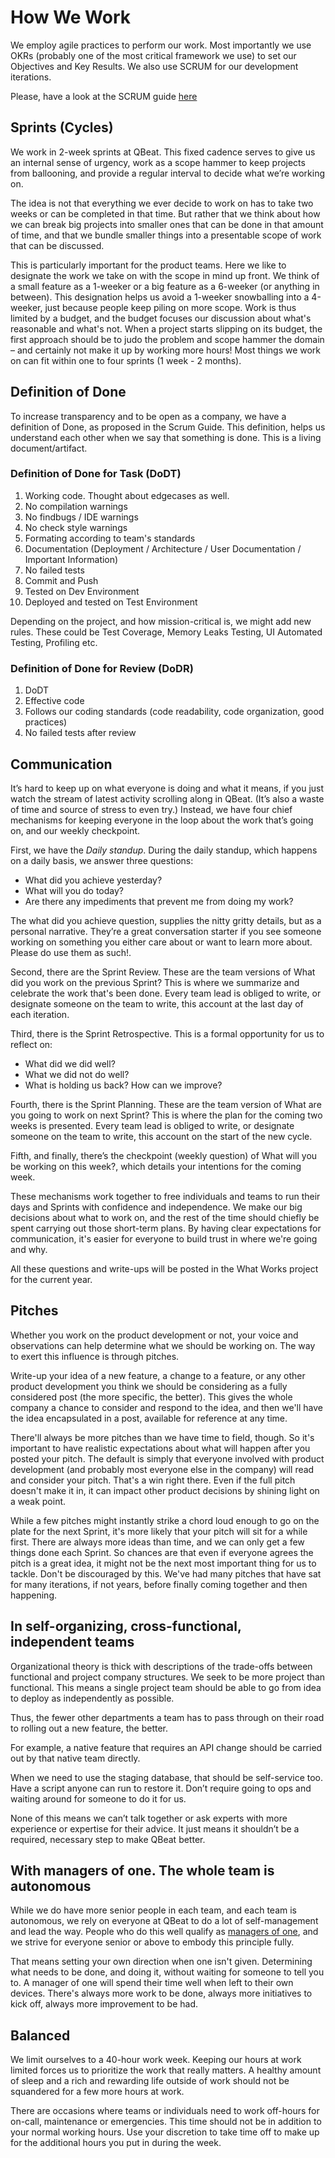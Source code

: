 # How We Work

We employ agile practices to perform our work. Most importantly we use OKRs (probably one of the most critical framework we use) to set our Objectives and Key Results. We also use SCRUM for our development iterations.

Please, have a look at the SCRUM guide [here](https://www.scrumguides.org/docs/scrumguide/v2017/2017-Scrum-Guide-US.pdf#zoom=100)

## Sprints (Cycles)

We work in 2-week sprints at QBeat. This fixed cadence serves to give us an internal sense of urgency, work as a scope hammer to keep projects from ballooning, and provide a regular interval to decide what we’re working on.

The idea is not that everything we ever decide to work on has to take two weeks or can be completed in that time. But rather that we think about how we can break big projects into smaller ones that can be done in that amount of time, and that we bundle smaller things into a presentable scope of work that can be discussed.

This is particularly important for the product teams. Here we like to designate the work we take on with the scope in mind up front. We think of a small feature as a 1-weeker or a big feature as a 6-weeker (or anything in between). This designation helps us avoid a 1-weeker snowballing into a 4-weeker, just because people keep piling on more scope. Work is thus limited by a budget, and the budget focuses our discussion about what's reasonable and what's not. When a project starts slipping on its budget, the first approach should be to judo the problem and scope hammer the domain – and certainly not make it up by working more hours! Most things we work on can fit within one to four sprints (1 week - 2 months).

## Definition of Done

To increase transparency and to be open as a company, we have a definition of Done, as proposed in the Scrum Guide. This definition, helps us understand each other when we say that something is done. This is a living document/artifact.

### Definition of Done for Task (DoDT)

1. Working code. Thought about edgecases as well.
2. No compilation warnings
3. No findbugs / IDE warnings
4. No check style warnings
5. Formating according to team's standards
6. Documentation (Deployment / Architecture / User Documentation / Important Information)
7. No failed tests
8. Commit and Push
9. Tested on Dev Environment
10. Deployed and tested on Test Environment

Depending on the project, and how mission-critical is, we might add new rules. These could be Test Coverage, Memory Leaks Testing, UI Automated Testing, Profiling etc.

### Definition of Done for Review (DoDR)

1. DoDT
2. Effective code
3. Follows our coding standards (code readability, code organization, good practices)
4. No failed tests after review

## Communication

It’s hard to keep up on what everyone is doing and what it means, if you just watch the stream of latest activity scrolling along in QBeat. (It’s also a waste of time and source of stress to even try.) Instead, we have four chief mechanisms for keeping everyone in the loop about the work that’s going on, and our weekly checkpoint.

First, we have the *Daily standup*. During the daily standup, which happens on a daily basis, we answer three questions:

* What did you achieve yesterday?
* What will you do today?
* Are there any impediments that prevent me from doing my work?

The what did you achieve question, supplies the nitty gritty details, but as a personal narrative. They’re a great conversation starter if you see someone working on something you either care about or want to learn more about. Please do use them as such!.

Second, there are the Sprint Review. These are the team versions of What did you work on the previous Sprint? This is where we summarize and celebrate the work that's been done. Every team lead is obliged to write, or designate someone on the team to write, this account at the last day of each iteration.

Third, there is the Sprint Retrospective. This is a formal opportunity for us to reflect on:

* What did we did well?
* What we did not do well?
* What is holding us back? How can we improve?

Fourth, there is the Sprint Planning. These are the team version of What are you going to work on next Sprint? This is where the plan for the coming two weeks is presented. Every team lead is obliged to write, or designate someone on the team to write, this account on the start of the new cycle.

Fifth, and finally, there’s the checkpoint (weekly question) of What will you be working on this week?, which details your intentions for the coming week.

These mechanisms work together to free individuals and teams to run their days and Sprints with confidence and independence. We make our big decisions about what to work on, and the rest of the time should chiefly be spent carrying out those short-term plans. By having clear expectations for communication, it's easier for everyone to build trust in where we're going and why.

All these questions and write-ups will be posted in the What Works project for the current year.

## Pitches

Whether you work on the product development or not, your voice and observations can help determine what we should be working on. The way to exert this influence is through pitches.

Write-up your idea of a new feature, a change to a feature, or any other product development you think we should be considering as a fully considered post (the more specific, the better). This gives the whole company a chance to consider and respond to the idea, and then we'll have the idea encapsulated in a post, available for reference at any time.

There'll always be more pitches than we have time to field, though. So it's important to have realistic expectations about what will happen after you posted your pitch. The default is simply that everyone involved with product development (and probably most everyone else in the company) will read and consider your pitch. That's a win right there. Even if the full pitch doesn't make it in, it can impact other product decisions by shining light on a weak point.

While a few pitches might instantly strike a chord loud enough to go on the plate for the next Sprint, it's more likely that your pitch will sit for a while first. There are always more ideas than time, and we can only get a few things done each Sprint. So chances are that even if everyone agrees the pitch is a great idea, it might not be the next most important thing for us to tackle. Don't be discouraged by this. We've had many pitches that have sat for many iterations, if not years, before finally coming together and then happening.

## In self-organizing, cross-functional, independent teams

Organizational theory is thick with descriptions of the trade-offs between functional and project company structures. We seek to be more project than functional. This means a single project team should be able to go from idea to deploy as independently as possible.

Thus, the fewer other departments a team has to pass through on their road to rolling out a new feature, the better.

For example, a native feature that requires an API change should be carried out by that native team directly.

When we need to use the staging database, that should be self-service too. Have a script anyone can run to restore it. Don’t require going to ops and waiting around for someone to do it for us.

None of this means we can’t talk together or ask experts with more experience or expertise for their advice. It just means it shouldn’t be a required, necessary step to make QBeat better.

## With managers of one. The whole team is autonomous

While we do have more senior people in each team, and each team is autonomous, we rely on everyone at QBeat to do a lot of self-management and lead the way. People who do this well qualify as [managers of one](https://signalvnoise.com/posts/1430-hire-managers-of-one), and we strive for everyone senior or above to embody this principle fully.

That means setting your own direction when one isn't given. Determining what needs to be done, and doing it, without waiting for someone to tell you to. A manager of one will spend their time well when left to their own devices. There's always more work to be done, always more initiatives to kick off, always more improvement to be had.

## Balanced

We limit ourselves to a 40-hour work week. Keeping our hours at work limited forces us to prioritize the work that really matters. A healthy amount of sleep and a rich and rewarding life outside of work should not be squandered for a few more hours at work.

There are occasions where teams or individuals need to work off-hours for on-call, maintenance or emergencies. This time should not be in addition to your normal working hours. Use your discretion to take time off to make up for the additional hours you put in during the week.

